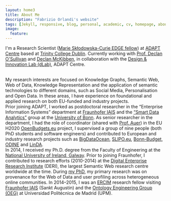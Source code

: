 ```yaml
---
layout: home3
title: About Me
description: "Fabrizio Orlandi's website"
tags: [Jekyll, responsive, blog, personal, academic, cv, homepage, about]
image:
  feature: 
---
```


I'm a Research Scientist (<a href="https://edge-research.eu/fellows/fabrizio-orlandi/">Marie Skłodowska-Curie EDGE fellow</a>) at <a href="https://www.adaptcentre.ie/team-members/person-detail/fabrizio-orlandi">ADAPT Centre</a> based at <a href="https://www.tcd.ie">Trinity College Dublin</a>. Currently working with <a href="https://www.tcd.ie/research/profiles/?profile=osulldps">Prof. Declan O'Sullivan</a> and <a href="https://ie.linkedin.com/in/declanmckibben">Declan McKibben</a>, in collaboration with the <a href="https://www.adaptcentre.ie/industry/design-and-innovation-lab">Design & Innovation Lab (dLab)</a>, ADAPT Centre. 

<br />
My research interests are focused on Knowledge Graphs, Semantic Web, Web of Data, Knowledge Representation and the application of semantic technologies to different domains, such as Social Media, Personalisation and Open Data. In these areas, I have experience on foundational and applied research on both EU-funded and industry projects.
<!---comments here--->

<br />
Prior joining ADAPT, I worked as postdoctoral researcher in the “Enterprise Information Systems” department at <a href="https://www.iais.fraunhofer.de/">Fraunhofer IAIS</a> and the <a href="http://sda.cs.uni-bonn.de/people/dr-fabrizio-orlandi/">“Smart Data Analytics”</a> group at the <a href="https://www.uni-bonn.de/">University of Bonn</a>. As senior researcher in the department, I had the role of coordinator (shared with <a href="https://tib.eu/auer">Prof. Auer</a>) in the EU H2020 <a href="http://openbudgets.eu/">OpenBudgets.eu</a> project, I supervised a group of nine people (both PhD students and software engineers) and contributed to European and industry research projects such as <a href="http://www.bigdataocean.eu/">BigDataOcean</a>, <a href="http://www.slipo.eu/">SLIPO.eu</a>, <a href="http://data.openbudgets.eu/page/dataset/budget-bonn-2019">Bonn-Budget</a>, <a href="https://opendataincubator.eu/">ODINE</a> and <a href="http://linda-project.eu/">LinDA</a>.

<br />
In 2014, I received my Ph.D. degree from the Faculty of Engineering at the <a href="http://www.nuigalway.ie/">National University of Ireland, Galway</a>. Prior to joining Fraunhofer, I contributed to research efforts (2010-2014) at the <a href="https://en.wikipedia.org/wiki/Digital_Enterprise_Research_Institute">Digital Enterprise Research Institute</a> (DERI), the largest Semantic Web research centre worldwide at the time. During <a href="https://aran.library.nuigalway.ie/handle/10379/4430">my PhD</a>, my primary research was on provenance for the Web of Data and user profiling across heterogeneous online communities. In 2014–2015, I was an <a href="https://fellowship.ercim.eu/">ERCIM</a> research fellow visiting <a href="https://www.iais.fraunhofer.de/">Fraunhofer IAIS</a> (Sankt Augustin) and the <a href="http://mayor2.dia.fi.upm.es/oeg-upm/index.php/en/index.html">Ontology Engineering Group (OEG)</a> at Universidad Politécnica de Madrid (UPM). 
